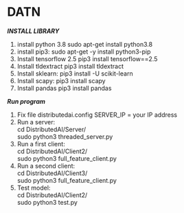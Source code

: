 # DATN
***INSTALL LIBRARY***
1) install python 3.8
sudo apt-get install python3.8
2) install pip3:
sudo apt-get -y install python3-pip
3) Install tensorflow 2.5
pip3 install tensorflow==2.5
4) Install tldextract
pip3 install tldextract
5) Install sklearn:
pip3 install -U scikit-learn
6) Install scapy:
pip3 install scapy
7) Install pandas
pip3 install pandas

***Run program***
1) Fix file distributedai.config
   SERVER_IP = your IP address
2) Run a server:
   <br/>cd DistributedAI/Server/
   <br/>sudo python3 threaded_server.py
3) Run a first client:
   <br/>cd DistributedAI/Client2/
   <br/>sudo python3 full_feature_client.py
4) Run a second client:
   <br/>cd DistributedAI/Client3/
   <br/>sudo python3 full_feature_client.py
5) Test model:
   <br/>cd DistributedAI/Client2/
   <br/>sudo python3 test.py
